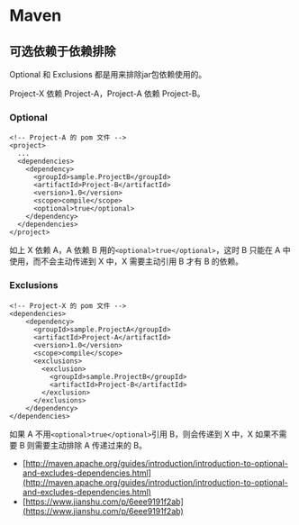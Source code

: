 # Maven

## 可选依赖于依赖排除

Optional 和 Exclusions 都是用来排除jar包依赖使用的。

Project-X 依赖 Project-A，Project-A 依赖 Project-B。

### Optional

```markup
<!-- Project-A 的 pom 文件 -->
<project>
  ...
  <dependencies>
    <dependency>
      <groupId>sample.ProjectB</groupId>
      <artifactId>Project-B</artifactId>
      <version>1.0</version>
      <scope>compile</scope>
      <optional>true</optional>
    </dependency>
  </dependencies>
</project>
```

如上 X 依赖 A，A 依赖 B 用的`<optional>true</optional>`，这时 B 只能在 A 中使用，而不会主动传递到 X 中，X 需要主动引用 B 才有 B 的依赖。

### Exclusions

```markup
<!-- Project-X 的 pom 文件 -->
<dependencies>
    <dependency>
      <groupId>sample.ProjectA</groupId>
      <artifactId>Project-A</artifactId>
      <version>1.0</version>
      <scope>compile</scope>
      <exclusions>
        <exclusion>
          <groupId>sample.ProjectB</groupId>
          <artifactId>Project-B</artifactId>
        </exclusion>
      </exclusions> 
    </dependency>
</dependencies>
```

如果 A 不用`<optional>true</optional>`引用 B，则会传递到 X 中，X 如果不需要 B 则需要主动排除 A 传递过来的 B。

* [http://maven.apache.org/guides/introduction/introduction-to-optional-and-excludes-dependencies.html](http://maven.apache.org/guides/introduction/introduction-to-optional-and-excludes-dependencies.html)
* [https://www.jianshu.com/p/6eee9191f2ab](https://www.jianshu.com/p/6eee9191f2ab)

